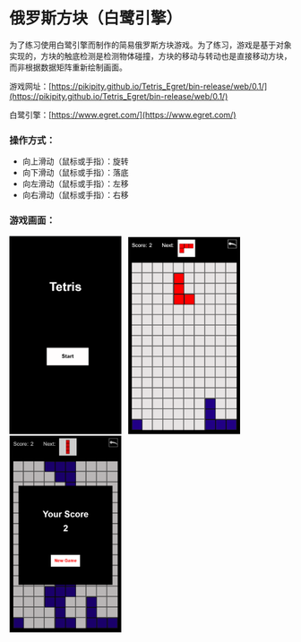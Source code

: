 # 俄罗斯方块（白鹭引擎）

为了练习使用白鹭引擎而制作的简易俄罗斯方块游戏。为了练习，游戏是基于对象实现的，方块的触底检测是检测物体碰撞，方块的移动与转动也是直接移动方块，
而非根据数据矩阵重新绘制画面。

游戏网址：[https://pikipity.github.io/Tetris_Egret/bin-release/web/0.1/](https://pikipity.github.io/Tetris_Egret/bin-release/web/0.1/)

白鹭引擎：[https://www.egret.com/](https://www.egret.com/)

### 操作方式：

+ 向上滑动（鼠标或手指）：旋转
+ 向下滑动（鼠标或手指）：落底
+ 向左滑动（鼠标或手指）：左移
+ 向右滑动（鼠标或手指）：右移

### 游戏画面：

<img src="https://raw.githubusercontent.com/pikipity/Tetris_Egret/main/screenshot/1.PNG" width="200"/><span>&nbsp;&nbsp;&nbsp;</span><img src="https://raw.githubusercontent.com/pikipity/Tetris_Egret/main/screenshot/2.PNG" width="200"/><span>&nbsp;&nbsp;&nbsp;</span><img src="https://raw.githubusercontent.com/pikipity/Tetris_Egret/main/screenshot/3.PNG" width="200"/>

